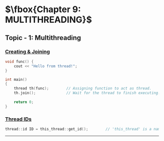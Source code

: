 # $\fbox{Chapter 9: MULTITHREADING}$





## **Topic - 1: Multithreading**

### <u>Creating & Joining</u>

```cpp
void func() {
	cout << "Hello from thread!";
}

int main()
{
	thread th(func);        // Assigning function to act as thread.
	th.join();              // Wait for the thread to finish executing.
	
	return 0;
}
```


### <u>Thread IDs</u>

```cpp
thread::id ID = this_thread::get_id();        // 'this_thread' is a namespace
```

---
